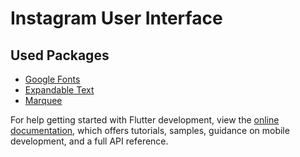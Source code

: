 # Instagram User Interface



## Used Packages

- [Google Fonts](https://pub.dev/packages/google_fonts)
- [Expandable Text](https://pub.dev/packages/expandable_text)
- [Marquee](https://pub.dev/packages/marquee)

For help getting started with Flutter development, view the
[online documentation](https://docs.flutter.dev/), which offers tutorials,
samples, guidance on mobile development, and a full API reference.

